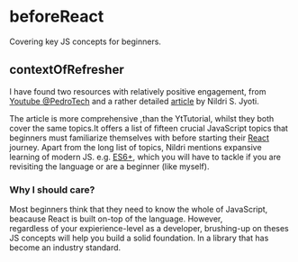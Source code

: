 # beforeReact
Covering key JS concepts for beginners.

## contextOfRefresher
I have found two resources with relatively positive engagement, from [Youtube @PedroTech](https://www.youtube.com/watch?v=m55PTVUrlnA&list=PLKd2jrxxKUdSWGscjd4TWXFNy8VnyirQU&index=3&t=137s)  and a rather detailed [article](https://www.freecodecamp.org/news/javascript-refresher-for-react-beginners/?ref=dailydev#heading-1-template-literals) by Nildri S. Jyoti.

The article is more comprehensive ,than the YtTutorial, whilst they both cover the same topics.It offers a list of fifteen crucial JavaScript topics that beginners must familiarize themselves with before starting their [React](https://react.dev/) journey. Apart from the long list of topics, Nildri mentions expansive learning of modern JS. e.g. [ES6+](https://www.geeksforgeeks.org/javascript/introduction-to-es6/), which you will have to tackle if you are revisiting the language or are a beginner (like myself). 

### Why I should care?
Most beginners think that they need to know the whole of JavaScript, beacause React is built on-top of the language. However,    
regardless of your expierience-level as a developer, brushing-up on theses JS concepts will help you build a solid foundation. In a library that has become an industry standard.